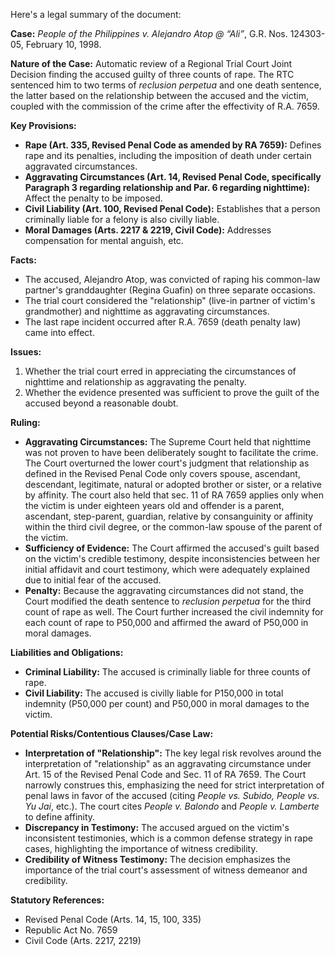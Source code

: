 Here's a legal summary of the document:

**Case:** *People of the Philippines v. Alejandro Atop @ “Ali”*, G.R. Nos. 124303-05, February 10, 1998.

**Nature of the Case:** Automatic review of a Regional Trial Court Joint Decision finding the accused guilty of three counts of rape. The RTC sentenced him to two terms of *reclusion perpetua* and one death sentence, the latter based on the relationship between the accused and the victim, coupled with the commission of the crime after the effectivity of R.A. 7659.

**Key Provisions:**

*   **Rape (Art. 335, Revised Penal Code as amended by RA 7659):** Defines rape and its penalties, including the imposition of death under certain aggravated circumstances.
*   **Aggravating Circumstances (Art. 14, Revised Penal Code, specifically Paragraph 3 regarding relationship and Par. 6 regarding nighttime):** Affect the penalty to be imposed.
*   **Civil Liability (Art. 100, Revised Penal Code):** Establishes that a person criminally liable for a felony is also civilly liable.
*   **Moral Damages (Arts. 2217 & 2219, Civil Code):** Addresses compensation for mental anguish, etc.

**Facts:**

*   The accused, Alejandro Atop, was convicted of raping his common-law partner's granddaughter (Regina Guafin) on three separate occasions.
*   The trial court considered the "relationship" (live-in partner of victim's grandmother) and nighttime as aggravating circumstances.
*   The last rape incident occurred after R.A. 7659 (death penalty law) came into effect.

**Issues:**

1.  Whether the trial court erred in appreciating the circumstances of nighttime and relationship as aggravating the penalty.
2.  Whether the evidence presented was sufficient to prove the guilt of the accused beyond a reasonable doubt.

**Ruling:**

*   **Aggravating Circumstances:** The Supreme Court held that nighttime was not proven to have been deliberately sought to facilitate the crime. The Court overturned the lower court's judgment that relationship as defined in the Revised Penal Code only covers spouse, ascendant, descendant, legitimate, natural or adopted brother or sister, or a relative by affinity. The court also held that sec. 11 of RA 7659 applies only when the victim is under eighteen years old and offender is a parent, ascendant, step-parent, guardian, relative by consanguinity or affinity within the third civil degree, or the common-law spouse of the parent of the victim.
*   **Sufficiency of Evidence:**  The Court affirmed the accused's guilt based on the victim's credible testimony, despite inconsistencies between her initial affidavit and court testimony, which were adequately explained due to initial fear of the accused.
*   **Penalty:**  Because the aggravating circumstances did not stand, the Court modified the death sentence to *reclusion perpetua* for the third count of rape as well. The Court further increased the civil indemnity for each count of rape to P50,000 and affirmed the award of P50,000 in moral damages.

**Liabilities and Obligations:**

*   **Criminal Liability:** The accused is criminally liable for three counts of rape.
*   **Civil Liability:** The accused is civilly liable for P150,000 in total indemnity (P50,000 per count) and P50,000 in moral damages to the victim.

**Potential Risks/Contentious Clauses/Case Law:**

*   **Interpretation of "Relationship":**  The key legal risk revolves around the interpretation of "relationship" as an aggravating circumstance under Art. 15 of the Revised Penal Code and Sec. 11 of RA 7659.  The Court narrowly construes this, emphasizing the need for strict interpretation of penal laws in favor of the accused (citing *People vs. Subido, People vs. Yu Jai*, etc.). The court cites *People v. Balondo* and *People v. Lamberte* to define affinity.
*   **Discrepancy in Testimony:** The accused argued on the victim's inconsistent testimonies, which is a common defense strategy in rape cases, highlighting the importance of witness credibility.
*   **Credibility of Witness Testimony:** The decision emphasizes the importance of the trial court's assessment of witness demeanor and credibility.

**Statutory References:**

*   Revised Penal Code (Arts. 14, 15, 100, 335)
*   Republic Act No. 7659
*   Civil Code (Arts. 2217, 2219)
